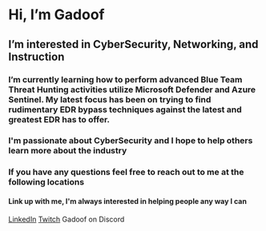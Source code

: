# Hi, I’m Gadoof

## I’m interested in CyberSecurity, Networking, and Instruction
### I’m currently learning how to perform advanced Blue Team Threat Hunting activities utilize Microsoft Defender and Azure Sentinel. My latest focus has been on trying to find rudimentary EDR bypass techniques against the latest and greatest EDR has to offer.
### I'm passionate about CyberSecurity and I hope to help others learn more about the industry
### If you have any questions feel free to reach out to me at the following locations

#### Link up with me, I'm always interested in helping people any way I can
[LinkedIn](https://www.linkedin.com/in/loganhillard/) [Twitch](https://www.twitch.tv/hackerscorner) Gadoof on Discord
